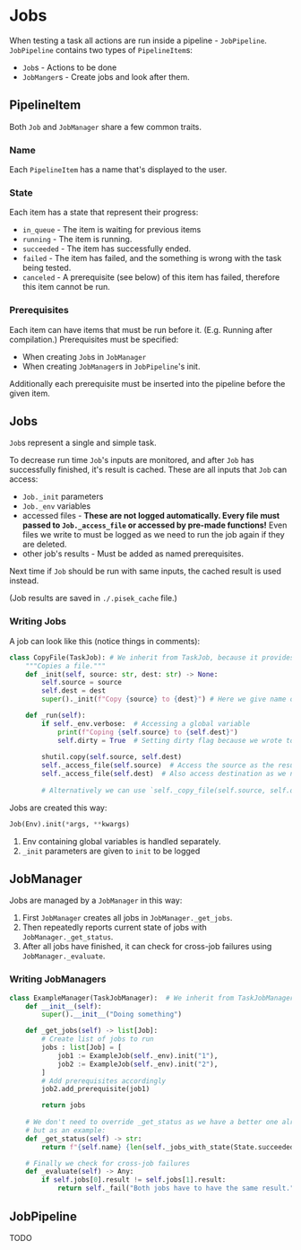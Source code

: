 # Jobs
When testing a task all actions are run inside a pipeline - `JobPipeline`.
`JobPipeline` contains two types of `PipelineItem`s:
 - `Job`s - Actions to be done
 - `JobManger`s - Create jobs and look after them.

## PipelineItem
Both `Job` and `JobManager` share a few common traits.

### Name
Each `PipelineItem` has a name that's displayed to the user.

### State
Each item has a state that represent their progress:
 - `in_queue` - The item is waiting for previous items
 - `running` - The item is running.
 - `succeeded` - The item has successfully ended.
 - `failed` - The item has failed, and the something is wrong with the task being tested.
 - `canceled` - A prerequisite (see below) of this item has failed, therefore this item cannot be run.

### Prerequisites
Each item can have items that must be run before it. (E.g. Running after compilation.) 
Prerequisites must be specified:
 - When creating `Job`s in `JobManager`
 - When creating `JobManager`s in `JobPipeline`'s init.

Additionally each prerequisite must be inserted into the pipeline before the given item.

## Jobs
`Job`s represent a single and simple task.

To decrease run time `Job`'s inputs are monitored, and after `Job` has successfully finished,
it's result is cached. These are all inputs that `Job` can access:
 - `Job._init` parameters
 - `Job._env` variables
 - accessed files - **These are not logged automatically. Every file must passed to `Job._access_file` or accessed by pre-made functions!** Even files we write to must be logged as we need to run the job again if they are deleted.
 - other job's results - Must be added as named prerequisites. 

Next time if `Job` should be run with same inputs, the cached result is used instead.

(Job results are saved in `./.pisek_cache` file.)

### Writing Jobs
A job can look like this (notice things in comments):
```py
class CopyFile(TaskJob): # We inherit from TaskJob, because it provides useful methods
    """Copies a file."""
    def _init(self, source: str, dest: str) -> None:
        self.source = source
        self.dest = dest
        super()._init(f"Copy {source} to {dest}") # Here we give name of the job

    def _run(self):
        if self._env.verbose:  # Accessing a global variable
            print(f"Coping {self.source} to {self.dest}")
            self.dirty = True  # Setting dirty flag because we wrote to a console
        
        shutil.copy(self.source, self.dest)
        self._access_file(self.source)  # Access the source as the result depends on it
        self._access_file(self.dest)  # Also access destination as we need to run the job again if it has changed
        
        # Alternatively we can use `self._copy_file(self.source, self.dest)` with automatic logging
```

Jobs are created this way:
```py
Job(Env).init(*args, **kwargs)
```
1. Env containing global variables is handled separately.
2. `_init` parameters are given to `init` to be logged

## JobManager
Jobs are managed by a `JobManager` in this way:
1. First `JobManager` creates all jobs in `JobManager._get_jobs`.
2. Then repeatedly reports current state of jobs with `JobManager._get_status`.
3. After all jobs have finished, it can check for cross-job failures using `JobManager._evaluate`.

### Writing JobManagers
```py
class ExampleManager(TaskJobManager):  # We inherit from TaskJobManager again for more methods
    def __init__(self):
        super().__init__("Doing something")

    def _get_jobs(self) -> list[Job]:
        # Create list of jobs to run
        jobs : list[Job] = [
            job1 := ExampleJob(self._env).init("1"),
            job2 := ExampleJob(self._env).init("2"),
        ]
        # Add prerequisites accordingly 
        job2.add_prerequisite(job1)

        return jobs
    
    # We don't need to override _get_status as we have a better one already
    # but as an example:
    def _get_status(self) -> str:
        return f"{self.name} {len(self._jobs_with_state(State.succeeded))}/{len(self.jobs)}"

    # Finally we check for cross-job failures
    def _evaluate(self) -> Any:
        if self.jobs[0].result != self.jobs[1].result:
            return self._fail("Both jobs have to have the same result.")
```

## JobPipeline
TODO
